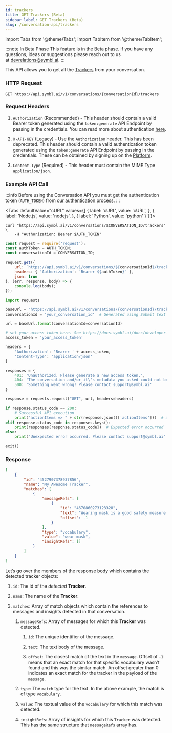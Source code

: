 ```yaml
---
id: trackers
title: GET Trackers (Beta)
sidebar_label: GET Trackers (Beta)
slug: /conversation-api/trackers
---
```

import Tabs from '@theme/Tabs';
import TabItem from '@theme/TabItem';

:::note In Beta Phase
This feature is in the Beta phase. If you have any questions, ideas or suggestions please reach out to us at devrelations@symbl.ai.
:::

This API allows you to get all the [Trackers](/docs/concepts/trackers) from your conversation. 

### HTTP Request

`GET https://api.symbl.ai/v1/conversations/{conversationId}/trackers`

### Request Headers

1.  `Authorization` (Recommended) - This header should contain a valid Bearer token generated using the `token:generate` API Endpoint by passing in the credentials. You can read more about authentication [here](/docs/developer-tools/authentication).
    
2.  `X-API-KEY` (Legacy) - Use the `Authorization` header. This has been deprecated. This header should contain a valid authentication token generated using the `token:generate` API Endpoint by passing in the credentials. These can be obtained by signing up on the [Platform](https://platform.symbl.ai/).
    
3.  `Content-Type` (Required) - This header must contain the MIME Type `application/json`.


### Example API Call

:::info
Before using the Conversation API you must get the authentication token (`AUTH_TOKEN`) from [our authentication process](/docs/developer-tools/authentication).
:::


<Tabs
  defaultValue="cURL"
  values={[
    { label: 'cURL', value: 'cURL', },
    { label: 'Node.js', value: 'nodejs', },
    { label: 'Python', value: 'python' }
  ]
}>
<TabItem value="cURL">

```shell
curl "https://api.symbl.ai/v1/conversations/$CONVERSATION_ID/trackers" \
    -H "Authorization: Bearer $AUTH_TOKEN"
```

</TabItem>

<TabItem value="nodejs">

```js
const request = require('request');
const authToken = AUTH_TOKEN;
const conversationId = CONVERSATION_ID;

request.get({
    url: `https://api.symbl.ai/v1/conversations/${conversationId}/trackers`,
    headers: { 'Authorization': `Bearer ${authToken}` },
    json: true
}, (err, response, body) => {
    console.log(body);
});
```

</TabItem>
<TabItem value="python">

```py
import requests

baseUrl = "https://api.symbl.ai/v1/conversations/{conversationId}/trackers"
conversationId = 'your_conversation_id'  # Generated using Submit text end point

url = baseUrl.format(conversationId=conversationId)

# set your access token here. See https://docs.symbl.ai/docs/developer-tools/authentication
access_token = 'your_access_token'

headers = {
    'Authorization': 'Bearer ' + access_token,
    'Content-Type': 'application/json'
}

responses = {
    401: 'Unauthorized. Please generate a new access token.',
    404: 'The conversation and/or it\'s metadata you asked could not be found, please check the input provided',
    500: 'Something went wrong! Please contact support@symbl.ai'
}

response = requests.request("GET", url, headers=headers)

if response.status_code == 200:
    # Successful API execution
    print("actionItems => " + str(response.json()['actionItems']))  # actionsItems object containing actionItem id, text, type, score, messageIds, phrases, definitive, entities, assignee
elif response.status_code in responses.keys():
    print(responses[response.status_code])  # Expected error occurred
else:
    print("Unexpected error occurred. Please contact support@symbl.ai" + ", Debug Message => " + str(response.text))

exit()
```

</TabItem>
</Tabs>
    

### Response

```json
[
    {
        "id": "4527907378937856",
        "name": "My Awesome Tracker",
        "matches": [
            {
                "messageRefs": [
                    {
                        "id": "4670860273123328",
                        "text": "Wearing mask is a good safety measure.",
                        "offset": -1
                    }
                ],
                "type": "vocabulary",
                "value": "wear mask",
                "insightRefs": []
            }
        ]
    }
]
```

Let’s go over the members of the response body which contains the detected tracker objects:

1.  `id`: The id of the _detected_ **Tracker**.
    
2.  `name`: The name of the **Tracker**.
    
3.  `matches`: Array of match objects which contain the references to messages and insights detected in that conversation.
    
    1.  `messageRefs`: Array of messages for which this **Tracker** was detected.
        
        1.  `id`: The unique identifier of the message. 
            
        2.  `text`: The text body of the message. 
            
        3.  `offset`: The closest match of the text in the `message`. Offset of `-1` means that an exact match for that specific vocabulary wasn’t found and this was the similar match. An offset greater than 0 indicates an exact match for the tracker in the payload of the `message`.
            
    2.  `type`: The `match` type for the text. In the above example, the match is of type `vocabulary`. 
        
    3.  `value`: The textual value of the `vocabulary` for which this match was detected.
        
    4.  `insightRefs`: Array of insights for which this `Tracker` was detected. This has the same structure that `messageRefs` array has.
